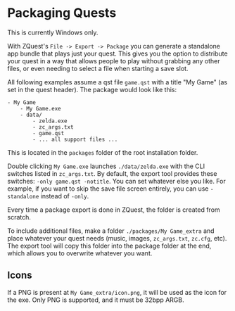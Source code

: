 # Packaging Quests

This is currently Windows only.

With ZQuest's `File -> Export -> Package` you can generate a standalone app bundle that plays just your quest.
This gives you the option to distribute your quest in a way that allows people to play without
grabbing any other files, or even needing to select a file when starting a save slot.

All following examples assume a qst file `game.qst` with a title "My Game" (as set in the quest header). The package would look like this:

```
- My Game
	- My Game.exe
	- data/
		- zelda.exe
		- zc_args.txt
		- game.qst
		- ... all support files ...
```

This is located in the `packages` folder of the root installation folder.

Double clicking `My Game.exe` launches `./data/zelda.exe` with the CLI
switches listed in `zc_args.txt`. By default, the export tool provides
these switches: `-only game.qst -notitle`. You can set whatever else
you like. For example, if you want to skip the save file screen entirely,
you can use `-standalone` instead of `-only`.

Every time a package export is done in ZQuest, the folder is created
from scratch.

To include additional files, make a folder `./packages/My Game_extra`
and place whatever your quest needs (music, images, `zc_args.txt`,
`zc.cfg`, etc). The export tool will copy this folder into the package
folder at the end, which allows you to overwrite whatever you want.

## Icons

If a PNG is present at `My Game_extra/icon.png`, it will be used as the icon for the exe.
Only PNG is supported, and it must be 32bpp ARGB.
